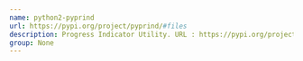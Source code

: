 ```yaml
---
name: python2-pyprind
url: https://pypi.org/project/pyprind/#files
description: Progress Indicator Utility. URL : https://pypi.org/project/pyprind/#files Groups : None
group: None
---
```

